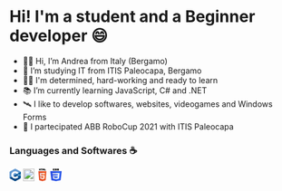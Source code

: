 <h1>Hi! I'm a student and a Beginner developer 😄</h1>
<ul>
  <li>👋🏻 Hi, I’m Andrea from Italy (Bergamo)</li>
  <li>🏫 I’m studying IT from ITIS Paleocapa, Bergamo</li>
  <!--|--<li>🎮 I like music, IT, robotics and programming</li>-->
  <li>💪🏻 I'm determined, hard-working and ready to learn</li>
  <li>📚 I’m currently learning JavaScript, C# and .NET</li>
  <li>🛰️ I like to develop softwares, websites, videogames and Windows Forms</li> 
  <li>🚈 I partecipated ABB RoboCup 2021 with ITIS Paleocapa</li>
</ul>

<h3>Languages and Softwares ☕</h3>
<!--![Image](C++.png)-->
<img src="C++.png" style="width:20px;height:22px;">
<img src="C#.png" style="width:20px;height:22px;">
<img src="html.png" style="width:20px;height:22px;">
<img src="css.png" style="width:20px;height:22px;">
<!--<img src="https://github-readme-stats.vercel.app/api/top-langs/?username=andrearanica"><img src="https://img.shields.io/badge/C%2B%2B-00599C?style=for-the-badge&logo=c%2B%2B&logoColor=white"><img src="https://img.shields.io/badge/C%23-239120?style=for-the-badge&logo=c-sharp&logoColor=white"><img src="https://img.shields.io/badge/Python-FFD43B?style=for-the-badge&logo=python&logoColor=darkgreen"> 
<br>
<!--A CAPO-->
<!--<img src="https://img.shields.io/badge/HTML5-E34F26?style=for-the-badge&logo=html5&logoColor=white"> <img src="https://img.shields.io/badge/CSS3-1572B6?style=for-the-badge&logo=css3&logoColor=white">
<br>
<img src="https://img.shields.io/badge/Visual_Studio-5C2D91?style=for-the-badge&logo=visual%20studio&logoColor=white">-->
  <!--<li>ABB RobotStudio</li>-->
<!--<img src="https://img.shields.io/badge/Arduino-00979D?style=for-the-badge&logo=Arduino&logoColor=white">>---->
